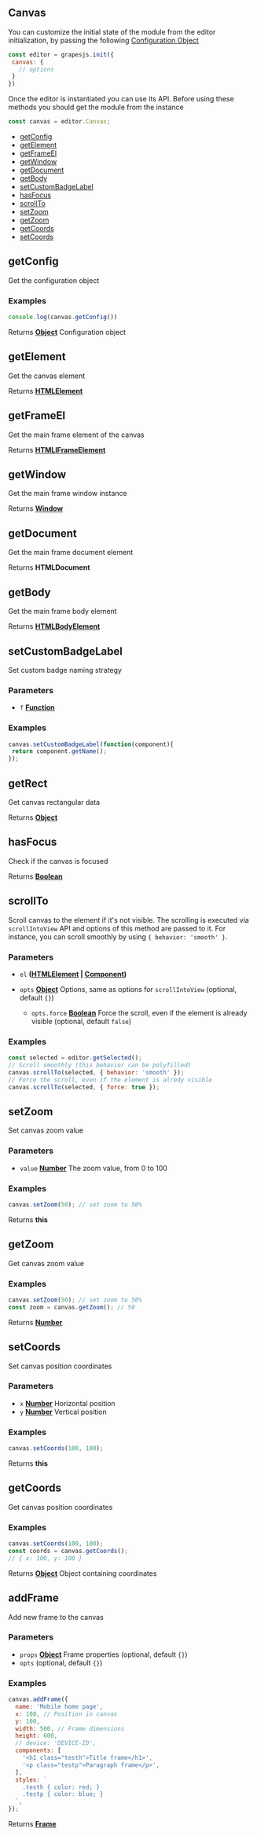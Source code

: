 <!-- Generated by documentation.js. Update this documentation by updating the source code. -->

## Canvas

You can customize the initial state of the module from the editor initialization, by passing the following [Configuration Object][1]

```js
const editor = grapesjs.init({
 canvas: {
   // options
 }
})
```

Once the editor is instantiated you can use its API. Before using these methods you should get the module from the instance

```js
const canvas = editor.Canvas;
```

*   [getConfig][2]
*   [getElement][3]
*   [getFrameEl][4]
*   [getWindow][5]
*   [getDocument][6]
*   [getBody][7]
*   [setCustomBadgeLabel][8]
*   [hasFocus][9]
*   [scrollTo][10]
*   [setZoom][11]
*   [getZoom][12]
*   [getCoords][13]
*   [setCoords][14]

[Component]: component.html

[Frame]: frame.html

## getConfig

Get the configuration object

### Examples

```javascript
console.log(canvas.getConfig())
```

Returns **[Object][15]** Configuration object

## getElement

Get the canvas element

Returns **[HTMLElement][16]** 

## getFrameEl

Get the main frame element of the canvas

Returns **[HTMLIFrameElement][17]** 

## getWindow

Get the main frame window instance

Returns **[Window][18]** 

## getDocument

Get the main frame document element

Returns **HTMLDocument** 

## getBody

Get the main frame body element

Returns **[HTMLBodyElement][19]** 

## setCustomBadgeLabel

Set custom badge naming strategy

### Parameters

*   `f` **[Function][20]** 

### Examples

```javascript
canvas.setCustomBadgeLabel(function(component){
 return component.getName();
});
```

## getRect

Get canvas rectangular data

Returns **[Object][15]** 

## hasFocus

Check if the canvas is focused

Returns **[Boolean][21]** 

## scrollTo

Scroll canvas to the element if it's not visible. The scrolling is
executed via `scrollIntoView` API and options of this method are
passed to it. For instance, you can scroll smoothly by using
`{ behavior: 'smooth' }`.

### Parameters

*   `el` **([HTMLElement][16] | [Component])** 
*   `opts` **[Object][15]** Options, same as options for `scrollIntoView` (optional, default `{}`)

    *   `opts.force` **[Boolean][21]** Force the scroll, even if the element is already visible (optional, default `false`)

### Examples

```javascript
const selected = editor.getSelected();
// Scroll smoothly (this behavior can be polyfilled)
canvas.scrollTo(selected, { behavior: 'smooth' });
// Force the scroll, even if the element is alredy visible
canvas.scrollTo(selected, { force: true });
```

## setZoom

Set canvas zoom value

### Parameters

*   `value` **[Number][22]** The zoom value, from 0 to 100

### Examples

```javascript
canvas.setZoom(50); // set zoom to 50%
```

Returns **this** 

## getZoom

Get canvas zoom value

### Examples

```javascript
canvas.setZoom(50); // set zoom to 50%
const zoom = canvas.getZoom(); // 50
```

Returns **[Number][22]** 

## setCoords

Set canvas position coordinates

### Parameters

*   `x` **[Number][22]** Horizontal position
*   `y` **[Number][22]** Vertical position

### Examples

```javascript
canvas.setCoords(100, 100);
```

Returns **this** 

## getCoords

Get canvas position coordinates

### Examples

```javascript
canvas.setCoords(100, 100);
const coords = canvas.getCoords();
// { x: 100, y: 100 }
```

Returns **[Object][15]** Object containing coordinates

## addFrame

Add new frame to the canvas

### Parameters

*   `props` **[Object][15]** Frame properties (optional, default `{}`)
*   `opts`   (optional, default `{}`)

### Examples

```javascript
canvas.addFrame({
  name: 'Mobile home page',
  x: 100, // Position in canvas
  y: 100,
  width: 500, // Frame dimensions
  height: 600,
  // device: 'DEVICE-ID',
  components: [
    '<h1 class="testh">Title frame</h1>',
    '<p class="testp">Paragraph frame</p>',
  ],
  styles: `
    .testh { color: red; }
    .testp { color: blue; }
  `,
});
```

Returns **[Frame]** 

[1]: https://github.com/artf/grapesjs/blob/master/src/canvas/config/config.js

[2]: #getconfig

[3]: #getelement

[4]: #getframeel

[5]: #getwindow

[6]: #getdocument

[7]: #getbody

[8]: #setcustombadgelabel

[9]: #hasfocus

[10]: #scrollto

[11]: #setzoom

[12]: #getzoom

[13]: #getcoords

[14]: #setcoords

[15]: https://developer.mozilla.org/docs/Web/JavaScript/Reference/Global_Objects/Object

[16]: https://developer.mozilla.org/docs/Web/HTML/Element

[17]: https://developer.mozilla.org/docs/Web/API/HTMLIFrameElement

[18]: https://developer.mozilla.org/docs/Web/API/Window

[19]: https://developer.mozilla.org/docs/Web/HTML/Element/body

[20]: https://developer.mozilla.org/docs/Web/JavaScript/Reference/Statements/function

[21]: https://developer.mozilla.org/docs/Web/JavaScript/Reference/Global_Objects/Boolean

[22]: https://developer.mozilla.org/docs/Web/JavaScript/Reference/Global_Objects/Number
